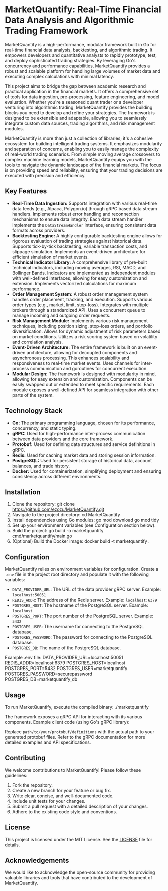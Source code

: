 # MarketQuantify: Real-Time Financial Data Analysis and Algorithmic Trading Framework

MarketQuantify is a high-performance, modular framework built in Go for real-time financial data analysis, backtesting, and algorithmic trading. It empowers developers and quantitative analysts to rapidly prototype, test, and deploy sophisticated trading strategies. By leveraging Go's concurrency and performance capabilities, MarketQuantify provides a robust and scalable platform for handling large volumes of market data and executing complex calculations with minimal latency.

This project aims to bridge the gap between academic research and practical application in the financial markets. It offers a comprehensive set of tools for data ingestion, pre-processing, feature engineering, and model evaluation. Whether you're a seasoned quant trader or a developer venturing into algorithmic trading, MarketQuantify provides the building blocks you need to develop and refine your strategies. The framework is designed to be extensible and adaptable, allowing you to seamlessly integrate custom data sources, trading algorithms, and risk management modules.

MarketQuantify is more than just a collection of libraries; it's a cohesive ecosystem for building intelligent trading systems. It emphasizes modularity and separation of concerns, enabling you to easily manage the complexity of real-world trading scenarios. From simple moving average crossovers to complex machine learning models, MarketQuantify equips you with the tools to navigate the dynamic landscape of the financial markets. The focus is on providing speed and reliability, ensuring that your trading decisions are executed with precision and efficiency.

## Key Features

*   **Real-Time Data Ingestion:** Supports integration with various real-time data feeds (e.g., Alpaca, Polygon.io) through gRPC based data stream handlers. Implements robust error handling and reconnection mechanisms to ensure data integrity. Each data stream handler implements the `DataStreamHandler` interface, ensuring consistent data formats across providers.
*   **Backtesting Engine:** A highly configurable backtesting engine allows for rigorous evaluation of trading strategies against historical data. Supports tick-by-tick backtesting, variable transaction costs, and slippage simulation. Implements an event-driven architecture for efficient simulation of market events.
*   **Technical Indicator Library:** A comprehensive library of pre-built technical indicators, including moving averages, RSI, MACD, and Bollinger Bands. Indicators are implemented as independent modules with well-defined interfaces, allowing for easy customization and extension. Implements vectorized calculations for maximum performance.
*   **Order Management System:** A robust order management system handles order placement, tracking, and execution. Supports various order types (e.g., market, limit, stop-loss). Integrates with multiple brokers through a standardized API. Uses a concurrent queue to manage incoming and outgoing order requests.
*   **Risk Management Module:** Implements various risk management techniques, including position sizing, stop-loss orders, and portfolio diversification. Allows for dynamic adjustment of risk parameters based on market conditions. Utilizes a risk scoring system based on volatility and correlation analysis.
*   **Event-Driven Architecture:** The entire framework is built on an event-driven architecture, allowing for decoupled components and asynchronous processing. This enhances scalability and responsiveness to real-time market events. Uses channels for inter-process communication and goroutines for concurrent execution.
*   **Modular Design:** The framework is designed with modularity in mind, allowing for easy extension and customization. Components can be easily swapped out or extended to meet specific requirements. Each module exposes a well-defined API for seamless integration with other parts of the system.

## Technology Stack

*   **Go:** The primary programming language, chosen for its performance, concurrency, and static typing.
*   **gRPC:** Used for high-performance inter-process communication between data providers and the core framework.
*   **Protobuf:** Used for defining data structures and service definitions in gRPC.
*   **Redis:** Used for caching market data and storing session information.
*   **PostgreSQL:** Used for persistent storage of historical data, account balances, and trade history.
*   **Docker:** Used for containerization, simplifying deployment and ensuring consistency across different environments.

## Installation

1.  Clone the repository:
    git clone https://github.com/ezozu/MarketQuantify.git
2.  Navigate to the project directory:
    cd MarketQuantify
3.  Install dependencies using Go modules:
    go mod download
    go mod tidy
4.  Set up your environment variables (see Configuration section below).
5.  Build the project:
    go build -o marketquantify cmd/marketquantify/main.go
6.  (Optional) Build the Docker image:
    docker build -t marketquantify .

## Configuration

MarketQuantify relies on environment variables for configuration. Create a `.env` file in the project root directory and populate it with the following variables:

*   `DATA_PROVIDER_URL`: The URL of the data provider gRPC server. Example: `localhost:50051`
*   `REDIS_ADDR`: The address of the Redis server. Example: `localhost:6379`
*   `POSTGRES_HOST`: The hostname of the PostgreSQL server. Example: `localhost`
*   `POSTGRES_PORT`: The port number of the PostgreSQL server. Example: `5432`
*   `POSTGRES_USER`: The username for connecting to the PostgreSQL database.
*   `POSTGRES_PASSWORD`: The password for connecting to the PostgreSQL database.
*   `POSTGRES_DB`: The name of the PostgreSQL database.

Example .env file:
DATA_PROVIDER_URL=localhost:50051
REDIS_ADDR=localhost:6379
POSTGRES_HOST=localhost
POSTGRES_PORT=5432
POSTGRES_USER=marketquantify
POSTGRES_PASSWORD=securepassword
POSTGRES_DB=marketquantify_db

## Usage

To run MarketQuantify, execute the compiled binary:
./marketquantify

The framework exposes a gRPC API for interacting with its various components. Example client code (using Go's gRPC library):



Replace `path/to/your/protobuf/definitions` with the actual path to your generated protobuf files. Refer to the gRPC documentation for more detailed examples and API specifications.

## Contributing

We welcome contributions to MarketQuantify! Please follow these guidelines:

1.  Fork the repository.
2.  Create a new branch for your feature or bug fix.
3.  Write clear, concise, and well-documented code.
4.  Include unit tests for your changes.
5.  Submit a pull request with a detailed description of your changes.
6.  Adhere to the existing code style and conventions.

## License

This project is licensed under the MIT License. See the [LICENSE](https://github.com/ezozu/MarketQuantify/blob/main/LICENSE) file for details.

## Acknowledgements

We would like to acknowledge the open-source community for providing valuable libraries and tools that have contributed to the development of MarketQuantify.